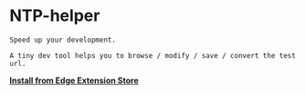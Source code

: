 # NTP-helper

```
Speed up your development.

A tiny dev tool helps you to browse / modify / save / convert the test url.
```

[**Install from Edge Extension Store**](https://microsoftedge.microsoft.com/addons/detail/ntp-helper/aapekjkggfgmhhkfiaaedglpmnppjcaj)


